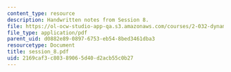```yaml
---
content_type: resource
description: Handwritten notes from Session 8.
file: https://ol-ocw-studio-app-qa.s3.amazonaws.com/courses/2-032-dynamics-fall-2004/2169caf3c80389065d40d2acb55c0b27_session_8.pdf
file_type: application/pdf
parent_uid: d0882e89-0897-6753-eb54-8bed3461dba3
resourcetype: Document
title: session_8.pdf
uid: 2169caf3-c803-8906-5d40-d2acb55c0b27
---
```

